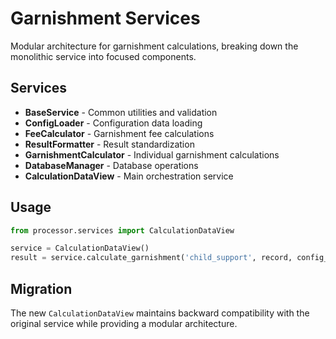 # Garnishment Services

Modular architecture for garnishment calculations, breaking down the monolithic service into focused components.

## Services

- **BaseService** - Common utilities and validation
- **ConfigLoader** - Configuration data loading
- **FeeCalculator** - Garnishment fee calculations  
- **ResultFormatter** - Result standardization
- **GarnishmentCalculator** - Individual garnishment calculations
- **DatabaseManager** - Database operations
- **CalculationDataView** - Main orchestration service

## Usage

```python
from processor.services import CalculationDataView

service = CalculationDataView()
result = service.calculate_garnishment('child_support', record, config_data)
```

## Migration

The new `CalculationDataView` maintains backward compatibility with the original service while providing a modular architecture.